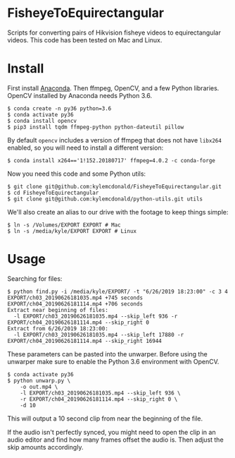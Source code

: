 # FisheyeToEquirectangular

Scripts for converting pairs of Hikvision fisheye videos to equirectangular videos. This code has been tested on Mac and Linux.

# Install

First install [Anaconda](https://www.anaconda.com/distribution/). Then ffmpeg, OpenCV, and a few Python libraries. OpenCV installed by Anaconda needs Python 3.6.

```
$ conda create -n py36 python=3.6
$ conda activate py36
$ conda install opencv
$ pip3 install tqdm ffmpeg-python python-dateutil pillow
```

By default `opencv` includes a version of ffmpeg that does not have `libx264` enabled, so you will need to install a different version:

```
$ conda install x264=='1!152.20180717' ffmpeg=4.0.2 -c conda-forge
```

Now you need this code and some Python utils:

```
$ git clone git@github.com:kylemcdonald/FisheyeToEquirectangular.git
$ cd FisheyeToEquirectangular
$ git clone git@github.com:kylemcdonald/python-utils.git utils
```

We'll also create an alias to our drive with the footage to keep things simple:

```
$ ln -s /Volumes/EXPORT EXPORT # Mac
$ ln -s /media/kyle/EXPORT EXPORT # Linux
```

# Usage

Searching for files:

```
$ python find.py -i /media/kyle/EXPORT/ -t "6/26/2019 18:23:00" -c 3 4
EXPORT/ch03_20190626181035.mp4 +745 seconds
EXPORT/ch04_20190626181114.mp4 +706 seconds
Extract near beginning of files:
  -l EXPORT/ch03_20190626181035.mp4 --skip_left 936 -r EXPORT/ch04_20190626181114.mp4 --skip_right 0
Extract from 6/26/2019 18:23:00:
  -l EXPORT/ch03_20190626181035.mp4 --skip_left 17880 -r EXPORT/ch04_20190626181114.mp4 --skip_right 16944
```

These parameters can be pasted into the unwarper. Before using the unwarper make sure to enable the Python 3.6 environment with OpenCV.

```
$ conda activate py36
$ python unwarp.py \
    -o out.mp4 \
    -l EXPORT/ch03_20190626181035.mp4 --skip_left 936 \
    -r EXPORT/ch04_20190626181114.mp4 --skip_right 0 \
    -d 10
```

This will output a 10 second clip from near the beginning of the file.

If the audio isn't perfectly synced, you might need to open the clip in an audio editor and find how many frames offset the audio is. Then adjust the skip amounts accordingly.
